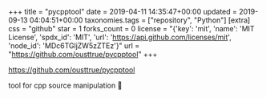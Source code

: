 +++
title = "pycpptool"
date = 2019-04-11 14:35:47+00:00
updated = 2019-09-13 04:04:51+00:00
taxonomies.tags = ["repository", "Python"]
[extra]
css = "github"
star = 1
forks_count = 0
license = "{'key': 'mit', 'name': 'MIT License', 'spdx_id': 'MIT', 'url': 'https://api.github.com/licenses/mit', 'node_id': 'MDc6TGljZW5zZTEz'}"
url = "https://github.com/ousttrue/pycpptool"
+++

<https://github.com/ousttrue/pycpptool>

tool for cpp source manipulation 🐲
